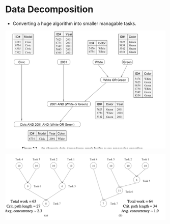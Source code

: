 # Data Decomposition

- Converting a huge algorithm into smaller managable tasks.

![alt text](media/image-5.png)

![alt text](media/image-6.png)